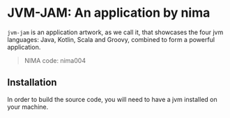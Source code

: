 # JVM-JAM: An application by nima
`jvm-jam` is an application artwork, as we call it, that showcases the four jvm languages: Java, Kotlin, Scala and Groovy, combined to form a powerful application.
> NIMA code: nima004

## Installation
In order to build the source code, you will need to have a jvm installed on your machine.
